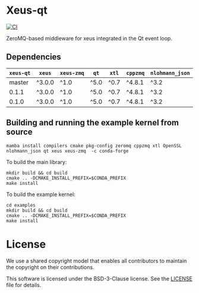 # Xeus-qt

[![CI](https://github.com/jupyter-xeus/xeus-qt/actions/workflows/main.yml/badge.svg)](https://github.com/jupyter-xeus/xeus-qt/actions/workflows/main.yml)

ZeroMQ-based middleware for xeus integrated in the Qt event loop.

## Dependencies

| `xeus-qt` | `xeus` | `xeus-zmq` | `qt` | `xtl` | `cppzmq` | `nlohmann_json` |
|-----------|--------|------------|------|-------|----------|-----------------|
|  master   | ^3.0.0 | ^1.0       | ^5.0 |  ^0.7 | ^4.8.1   | ^3.2            |
|  0.1.1    | ^3.0.0 | ^1.0       | ^5.0 |  ^0.7 | ^4.8.1   | ^3.2            |
|  0.1.0    | ^3.0.0 | ^1.0       | ^5.0 |  ^0.7 | ^4.8.1   | ^3.2            |

## Building and running the example kernel from source

```
mamba install compilers cmake pkg-config zeromq cppzmq xtl OpenSSL nlohmann_json qt xeus xeus-zmq  -c conda-forge
```

To build the main library:

```
mkdir build && cd build
cmake .. -DCMAKE_INSTALL_PREFIX=$CONDA_PREFIX
make install
```

To build the example kernel:

```
cd examples
mkdir build && cd build
cmake .. -DCMAKE_INSTALL_PREFIX=$CONDA_PREFIX
make install
```

# License

We use a shared copyright model that enables all contributors to maintain the copyright on their contributions.

This software is licensed under the BSD-3-Clause license. See the [LICENSE](LICENSE) file for details.
